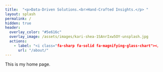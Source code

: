 ```yaml
---
title:  "<p>Data-Driven Solutions.<br>Hand-Crafted Insights.</p> "
layout: splash
permalink: /
hidden: true
header:
  overlay_color: "#5e616c"
  overlay_image: /assets/images/kari-shea-1SAnrIxw5OY-unsplash.jpg
  actions:
    - label: "<i class="fa-sharp fa-solid fa-magnifying-glass-chart"></i> About Me"
      url: "/about/"
---
```


This is my home page.
